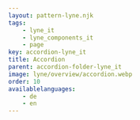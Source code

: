 ```yaml
---
layout: pattern-lyne.njk
tags: 
    - lyne_it
    - lyne_components_it
    - page
key: accordion-lyne_it
title: Accordion
parent: accordion-folder-lyne_it
image: lyne/overview/accordion.webp
order: 10
availablelanguages: 
    - de
    - en
---
```

